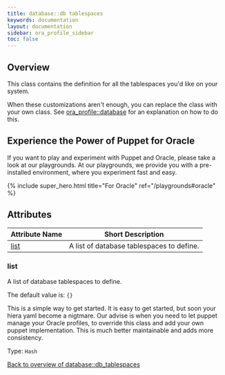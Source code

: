```yaml
---
title: database::db tablespaces
keywords: documentation
layout: documentation
sidebar: ora_profile_sidebar
toc: false
---
```

## Overview

This class contains the definition for all the tablespaces you'd like on your system.

When these customizations aren't enough, you can replace the class with your own class. See [ora_profile::database](./database.html) for an explanation on how to do this.





## Experience the Power of Puppet for Oracle

If you want to play and experiment with Puppet and Oracle, please take a look at our playgrounds. At our playgrounds, we provide you with a pre-installed environment, where you experiment fast and easy.

{% include super_hero.html title="For Oracle" ref="/playgrounds#oracle" %}


## Attributes



Attribute Name                         | Short Description                         |
-------------------------------------- | ----------------------------------------- |
[list](#database::db_tablespaces_list) | A list of database tablespaces to define. |




### list<a name='database::db_tablespaces_list'>

A list of database tablespaces to define.

The default value is: `{}`

This is a simple way to get started. It is easy to get started, but soon your hiera yaml become a nigtmare. Our advise is when you need to let puppet manage your Oracle profiles, to override this class and  add your own puppet implementation. This is much better maintainable
and adds more consistency.

Type: `Hash`


[Back to overview of database::db_tablespaces](#attributes)
